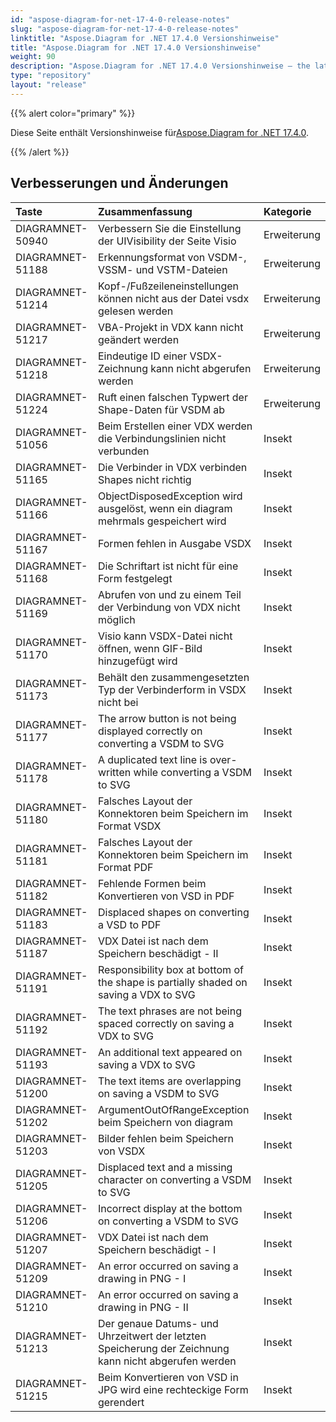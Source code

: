 ```yaml
---
id: "aspose-diagram-for-net-17-4-0-release-notes"
slug: "aspose-diagram-for-net-17-4-0-release-notes"
linktitle: "Aspose.Diagram for .NET 17.4.0 Versionshinweise"
title: "Aspose.Diagram for .NET 17.4.0 Versionshinweise"
weight: 90
description: "Aspose.Diagram for .NET 17.4.0 Versionshinweise – the latest updates and fixes."
type: "repository"
layout: "release"
---
```

{{% alert color="primary" %}} 

 Diese Seite enthält Versionshinweise für[Aspose.Diagram for .NET 17.4.0](https://www.nuget.org/packages/Aspose.Diagram/17.4.0).

{{% /alert %}} 
## **Verbesserungen und Änderungen**

|**Taste**|**Zusammenfassung**|**Kategorie**|
|:- |:- |:- |
|DIAGRAMNET-50940|Verbessern Sie die Einstellung der UIVisibility der Seite Visio|Erweiterung|
|DIAGRAMNET-51188|Erkennungsformat von VSDM-, VSSM- und VSTM-Dateien|Erweiterung|
|DIAGRAMNET-51214|Kopf-/Fußzeileneinstellungen können nicht aus der Datei vsdx gelesen werden|Erweiterung|
|DIAGRAMNET-51217|VBA-Projekt in VDX kann nicht geändert werden|Erweiterung|
|DIAGRAMNET-51218|Eindeutige ID einer VSDX-Zeichnung kann nicht abgerufen werden|Erweiterung|
|DIAGRAMNET-51224|Ruft einen falschen Typwert der Shape-Daten für VSDM ab|Erweiterung|
|DIAGRAMNET-51056|Beim Erstellen einer VDX werden die Verbindungslinien nicht verbunden|Insekt|
|DIAGRAMNET-51165|Die Verbinder in VDX verbinden Shapes nicht richtig|Insekt|
|DIAGRAMNET-51166|ObjectDisposedException wird ausgelöst, wenn ein diagram mehrmals gespeichert wird|Insekt|
|DIAGRAMNET-51167|Formen fehlen in Ausgabe VSDX|Insekt|
|DIAGRAMNET-51168|Die Schriftart ist nicht für eine Form festgelegt|Insekt|
|DIAGRAMNET-51169|Abrufen von und zu einem Teil der Verbindung von VDX nicht möglich|Insekt|
|DIAGRAMNET-51170|Visio kann VSDX-Datei nicht öffnen, wenn GIF-Bild hinzugefügt wird|Insekt|
|DIAGRAMNET-51173|Behält den zusammengesetzten Typ der Verbinderform in VSDX nicht bei|Insekt|
|DIAGRAMNET-51177|The arrow button is not being displayed correctly on converting a VSDM to SVG|Insekt|
|DIAGRAMNET-51178|A duplicated text line is over-written while converting a VSDM to SVG|Insekt|
|DIAGRAMNET-51180|Falsches Layout der Konnektoren beim Speichern im Format VSDX|Insekt|
|DIAGRAMNET-51181|Falsches Layout der Konnektoren beim Speichern im Format PDF|Insekt|
|DIAGRAMNET-51182|Fehlende Formen beim Konvertieren von VSD in PDF|Insekt|
|DIAGRAMNET-51183|Displaced shapes on converting a VSD to PDF|Insekt|
|DIAGRAMNET-51187|VDX Datei ist nach dem Speichern beschädigt - II|Insekt|
|DIAGRAMNET-51191|Responsibility box at bottom of the shape is partially shaded on saving a VDX to SVG|Insekt|
|DIAGRAMNET-51192|The text phrases are not being spaced correctly on saving a VDX to SVG|Insekt|
|DIAGRAMNET-51193|An additional text appeared on saving a VDX to SVG|Insekt|
|DIAGRAMNET-51200|The text items are overlapping on saving a VSDM to SVG|Insekt|
|DIAGRAMNET-51202|ArgumentOutOfRangeException beim Speichern von diagram|Insekt|
|DIAGRAMNET-51203|Bilder fehlen beim Speichern von VSDX|Insekt|
|DIAGRAMNET-51205|Displaced text and a missing character on converting a VSDM to SVG|Insekt|
|DIAGRAMNET-51206|Incorrect display at the bottom on converting a VSDM to SVG|Insekt|
|DIAGRAMNET-51207|VDX Datei ist nach dem Speichern beschädigt - I|Insekt|
|DIAGRAMNET-51209|An error occurred on saving a drawing in PNG - I|Insekt|
|DIAGRAMNET-51210|An error occurred on saving a drawing in PNG - II|Insekt|
|DIAGRAMNET-51213|Der genaue Datums- und Uhrzeitwert der letzten Speicherung der Zeichnung kann nicht abgerufen werden|Insekt|
|DIAGRAMNET-51215|Beim Konvertieren von VSD in JPG wird eine rechteckige Form gerendert|Insekt|

